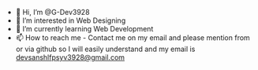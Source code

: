 - 👋 Hi, I’m @G-Dev3928
- 👀 I’m interested in Web Designing
- 🌱 I’m currently learning Web Development 
- 📫 How to reach me - Contact me on my email and please mention from or via github so I will easily understand and my email is devsanshlfpsyv3928@gmail.com

<!---
G-Dev3928/G-Dev3928 is a ✨ special ✨ repository because its `README.md` (this file) appears on your GitHub profile.
You can click the Preview link to take a look at your changes.
--->
